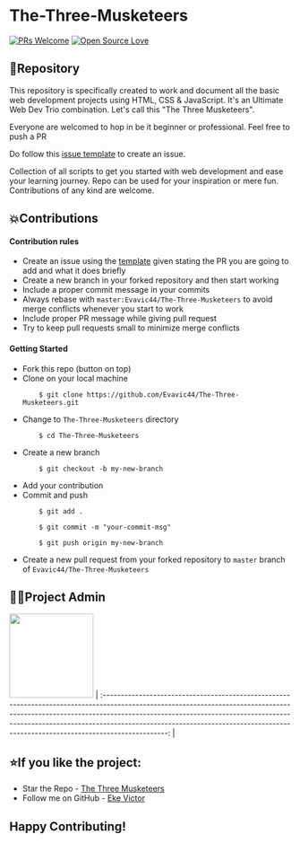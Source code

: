 # The-Three-Musketeers

[![PRs Welcome](https://img.shields.io/badge/contributions-welcome-brightgreen.svg)](http://makeapullrequest.com) [![Open Source Love](https://badges.frapsoft.com/os/v2/open-source.svg?v=103)](https://github.com/Evavic44/The-Three-Musketeers)

## 📌Repository

This repository is specifically created to work and document all the basic web development projects using HTML, CSS & JavaScript. It's an Ultimate Web Dev Trio combination. Let's call this "The Three Musketeers".

Everyone are welcomed to hop in be it beginner or professional. Feel free to push a PR

Do follow this [issue template](https://github.com/Evavic44/The-Tree-Musketeers/blob/main/.github/ISSUE_TEMPLATE/issues-template.md) to create an issue.

Collection of all scripts to get you started with web development and ease your learning journey. Repo can be used for your inspiration or mere fun. Contributions of any kind are welcome.

## 💥Contributions 

#### Contribution rules

* Create an issue using the [template](https://github.com/Evavic44/The-Tree-Musketeers/blob/main/.github/ISSUE_TEMPLATE/issues-template.md) given stating the PR you are going to add and what it does briefly
* Create a new branch in your forked repository and then start working
* Include a proper commit message in your commits
* Always rebase with `master:Evavic44/The-Three-Musketeers` to avoid merge conflicts whenever you start to work
* Include proper PR message while giving pull request
* Try to keep pull requests small to minimize merge conflicts

#### Getting Started

* Fork this repo (button on top)
* Clone on your local machine
    ```
        $ git clone https://github.com/Evavic44/The-Three-Musketeers.git
    ```
* Change to `The-Three-Musketeers` directory
    ```
        $ cd The-Three-Musketeers
    ```
* Create a new branch
    ```
        $ git checkout -b my-new-branch
    ```
* Add your contribution
* Commit and push
    ```
        $ git add .
    ```
    ```
        $ git commit -m "your-commit-msg"
    ```
    ```
        $ git push origin my-new-branch
    ```
* Create a new pull request from your forked repository to `master` branch of `Evavic44/The-Three-Musketeers`

## 👨‍💻Project Admin

<a href="https://github.com/prathimacode-hub"><img src="https://avatars.githubusercontent.com/u/62628408?v=4" width=150px height=150px /></a>
| :------------------------------------------------------------------------------------------------------------------------------------------------------------------------------------------------------------------------------------------------------------------------------------------------------------------------------------------: |

## ⭐If you like the project:

- Star the Repo - [The Three Musketeers](https://github.com/Evavic44/The-Tree-Musketeers)
- Follow me on GitHub - [Eke Victor](https://github.com/Evavic44)

## Happy Contributing!
